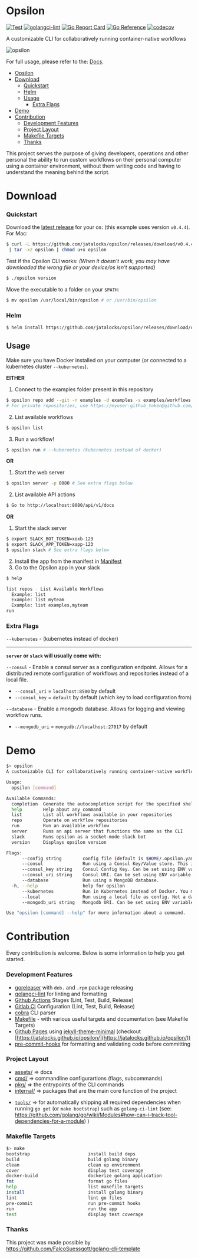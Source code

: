 # Opsilon
[![Test](https://github.com/jatalocks/opsilon/actions/workflows/test.yml/badge.svg)](https://github.com/jatalocks/opsilon/actions/workflows/test.yml) [![golangci-lint](https://github.com/jatalocks/opsilon/actions/workflows/lint.yml/badge.svg)](https://github.com/jatalocks/opsilon/actions/workflows/lint.yml) [![Go Report Card](https://goreportcard.com/badge/github.com/jatalocks/opsilon)](https://goreportcard.com/report/github.com/jatalocks/opsilon) [![Go Reference](https://pkg.go.dev/badge/github.com/jatalocks/opsilon.svg)](https://pkg.go.dev/github.com/jatalocks/opsilon) [![codecov](https://codecov.io/gh/jatalocks/opsilon/branch/main/graph/badge.svg?token=Y5K4SID71F)](https://codecov.io/gh/jatalocks/opsilon)

A customizable CLI for collaboratively running container-native workflows

![opsilon](https://user-images.githubusercontent.com/99724952/202414217-49f6a1f3-584d-4a6d-8fae-e92e888e1b86.svg)

For full usage, please refer to the: [Docs](/assets/doc.md).

<!--ts-->
- [Opsilon](#opsilon)
- [Download](#download)
    - [Quickstart](#quickstart)
    - [Helm](#helm)
  - [Usage](#usage)
    - [Extra Flags](#extra-flags)
- [Demo](#demo)
- [Contribution](#contribution)
    - [Development Features](#development-features)
    - [Project Layout](#project-layout)
    - [Makefile Targets](#makefile-targets)
    - [Thanks](#thanks)
<!--te-->



This project serves the purpose of giving developers, operations and other personal the ability to run custom workflows on their personal computer using a container environment, without them writing code and having to understand the meaning behind the script.
# Download
### Quickstart

Download the [latest release](https://github.com/jatalocks/opsilon/releases/latest) for your os: (this example uses version `v0.4.4`).
For Mac:
```bash
$ curl -L https://github.com/jatalocks/opsilon/releases/download/v0.4.4-alpha/opsilon_0.4.4-alpha_Darwin_x86_64.tar.gz \
 | tar -xz opsilon | chmod u+x opsilon
```
Test if the Opsilon CLI works: *(When it doesn't work, you may have downloaded the wrong file or your device/os isn't supported)*

```bash
$ ./opsilon version
```

Move the executable to a folder on your `$PATH`:

```bash
$ mv opsilon /usr/local/bin/opsilon # or /usr/bin/opsilon
```

### Helm

```bash
$ helm install https://github.com/jatalocks/opsilon/releases/download/opsilon-0.4.4-helm/opsilon-0.4.4-helm.tgz
```
## Usage
Make sure you have Docker installed on your computer (or connected to a kubernetes cluster `--kubernetes`).

 **EITHER**
1. Connect to the examples folder present in this repository
```sh
$ opsilon repo add --git -n examples -d examples -s examples/workflows -p https://github.com/jatalocks/opsilon.git -b main
# For private repositories, use https://myuser:github_token@github.com/myprivateorg/>myprivaterepo.git
```
2. List available workflows
```sh
$ opsilon list
```
3. Run a workflow!
```sh
$ opsilon run # --kubernetes (kubernetes instead of docker)
```
 **OR**
1. Start the web server
```sh
$ opsilon server -p 8080 # See extra flags below
```
2. List available API actions
```sh
$ Go to http://localhost:8080/api/v1/docs
```
 **OR**
1. Start the slack server
```sh
$ export SLACK_BOT_TOKEN=xoxb-123
$ export SLACK_APP_TOKEN=xapp-123
$ opsilon slack # See extra flags below
```
2. Install the app from the manifest in [Manifest](/assets/manifest.yaml)
3. Go to the Opsilon app in your slack
```sh
$ help

list repos - List Available Workflows
  Example: list
  Example: list myteam
  Example: list examples,myteam
run
```

### Extra Flags
`--kubernetes` - (kubernetes instead of docker)
___

**`server` or `slack` will usually come with:**

`--consul`  - Enable a consul server as a configuration endpoint. Allows for a distributed remote configuration of workflows and repositories instead of a local file.
   - `--consul_uri` = `localhost:8500` by default
   - `--consul_key` = `default` by default (which key to load configuration from)
  
`--database`  - Enable a mongodb database. Allows for logging and viewing workflow runs.
   - `--mongodb_uri` = `mongodb://localhost:27017` by default
# Demo

```sh
$> opsilon
A customizable CLI for collaboratively running container-native workflows

Usage:
  opsilon [command]

Available Commands:
  completion  Generate the autocompletion script for the specified shell
  help        Help about any command
  list        List all workflows available in your repositories
  repo        Operate on workflow repositories
  run         Run an available workflow
  server      Runs an api server that functions the same as the CLI
  slack       Runs opsilon as a socket-mode slack bot
  version     Displays opsilon version

Flags:
      --config string        config file (default is $HOME/.opsilon.yaml)
      --consul               Run using a Consul Key/Value store. This is for distributed installation.
      --consul_key string    Consul Config Key. Can be set using ENV variable. (default "default")
      --consul_uri string    Consul URI. Can be set using ENV variable. (default "localhost:8500")
      --database             Run using a MongoDB database.
  -h, --help                 help for opsilon
      --kubernetes           Run in Kubernetes instead of Docker. You must be connected to a Kubernetes Context
      --local                Run using a local file as config. Not a database. True for CLI. (default true)
      --mongodb_uri string   Mongodb URI. Can be set using ENV variable. (default "mongodb://localhost:27017")

Use "opsilon [command] --help" for more information about a command.
```

# Contribution
Every contribution is welcome. Below is some information to help you get started.

### Development Features
- [goreleaser](https://goreleaser.com/) with `deb.` and `.rpm` package releasing
- [golangci-lint](https://golangci-lint.run/) for linting and formatting
- [Github Actions](.github/worflows) Stages (Lint, Test, Build, Release)
- [Gitlab CI](.gitlab-ci.yml) Configuration (Lint, Test, Build, Release)
- [cobra](https://cobra.dev/) CLI parser
- [Makefile](Makefile) - with various useful targets and documentation (see Makefile Targets)
- [Github Pages](_config.yml) using [jekyll-theme-minimal](https://github.com/pages-themes/minimal) (checkout [https://jatalocks.github.io/opsilon/](https://jatalocks.github.io/opsilon/))
- [pre-commit-hooks](https://pre-commit.com/) for formatting and validating code before committing

### Project Layout
* [assets/](https://pkg.go.dev/github.com/jatalocks/opsilon/assets) => docs
* [cmd/](https://pkg.go.dev/github.com/jatalocks/opsilon/cmd)  => commandline configurartions (flags, subcommands)
* [pkg/](https://pkg.go.dev/github.com/jatalocks/opsilon/pkg)  => the entrypoints of the CLI commands
* [internal/](https://pkg.go.dev/github.com/jatalocks/opsilon/pkg)  => packages that are the main core function of the project
- [`tools/`](tools/) => for automatically shipping all required dependencies when running `go get` (or `make bootstrap`) such as `golang-ci-lint` (see: https://github.com/golang/go/wiki/Modules#how-can-i-track-tool-dependencies-for-a-module)
)

### Makefile Targets
```sh
$> make
bootstrap                      install build deps
build                          build golang binary
clean                          clean up environment
cover                          display test coverage
docker-build                   dockerize golang application
fmt                            format go files
help                           list makefile targets
install                        install golang binary
lint                           lint go files
pre-commit                     run pre-commit hooks
run                            run the app
test                           display test coverage
```

### Thanks

This project was made possible by https://github.com/FalcoSuessgott/golang-cli-template
